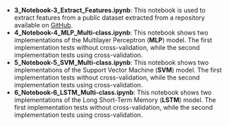* **3_Notebook-3_Extract_Features.ipynb**: This notebook is used to extract features from a public dataset extracted from a repository available on [GitHub](https://github.com/giulbia/baby_cry_detection.git).
* **4_Notebook-4_MLP_Multi-class.ipynb**: This notebook shows two implementations of the Multilayer Perceptron (**MLP**) model. The first implementation tests without cross-validation, while the second implementation tests using cross-validation.
* **5_Notebook-5_SVM_Multi-class.ipynb**: This notebook shows two implementations of the Support Vector Machine (**SVM**) model. The first implementation tests without cross-validation, while the second implementation tests using cross-validation.
* **6_Notebook-6_LSTM_Multi-class.ipynb**: This notebook shows two implementations of the Long Short-Term Memory (**LSTM**) model. The first implementation tests without cross-validation, while the second implementation tests using cross-validation.
